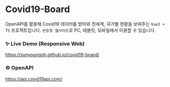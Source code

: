 # Covid19-Board
OpenAPI를 활용해 Covid19 데이터를 받아와 전세계, 국가별 현황을 보여주는 `Vue3 + TS` 프로젝트입니다.
`반응형 웹사이트`로 PC, 태블릿, 모바일에서 이용할 수 있습니다.
<br>

### ✨ Live Demo (Responsive Web)
https://sunyoungoh.github.io/covid19-board/

### ⚙️ OpenAPI
https://api.covid19api.com/
